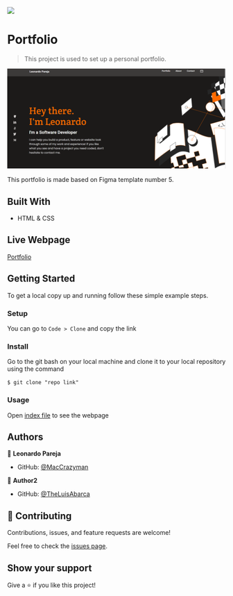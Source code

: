 ![](https://img.shields.io/badge/Microverse-blueviolet)

# Portfolio

> This project is used to set up a personal portfolio.

![screenshot](./images/screenshot.png)

This portfolio is made based on Figma template number 5.

## Built With

- HTML & CSS

## Live Webpage

[Portfolio](https://maccrazyman.github.io/Portfolio/)

## Getting Started


To get a local copy up and running follow these simple example steps.


### Setup
You can go to `Code > Clone` and copy the link

### Install
Go to the git bash on your local machine and clone it to your local repository using the command 

    $ git clone "repo link"

### Usage
Open [index file](index.html) to see the webpage


## Authors

👤 **Leonardo Pareja**

- GitHub: [@MacCrazyman](https://github.com/MacCrazyman)

👤 **Author2**

- GitHub: [@TheLuisAbarca](https://github.com/TheLuisAbarca)

## 🤝 Contributing



Contributions, issues, and feature requests are welcome!

Feel free to check the [issues page](../../issues/).

## Show your support

Give a ⭐️ if you like this project!


